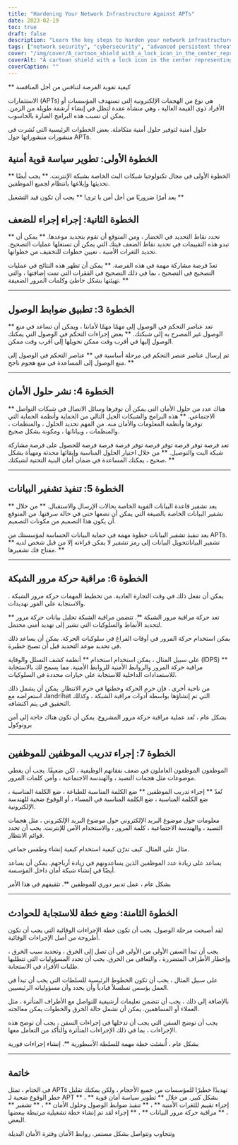 ```yaml
---
title: "Hardening Your Network Infrastructure Against APTs"
date: 2023-02-19
toc: true
draft: false
description: "Learn the key steps to harden your network infrastructure against Advanced Persistent Threats (APTs) and protect your organization from cyber attacks."
tags: ["network security", "cybersecurity", "advanced persistent threats", "network infrastructure", "access controls", "data encryption", "employee training", "incident response plan", "vulnerability assessments", "security policy", "monitoring network traffic", "phishing attacks", "endpoint protection", "intrusion detection", "firewalls", "SIEM", "data backup", "network segmentation", "cyber threats", "data privacy"]
cover: "/img/cover/A_cartoon_shield_with_a_lock_icon_in_the_center_representing.png"
coverAlt: "A cartoon shield with a lock icon in the center representing network security against APTs"
coverCaption: ""
---
```


** كيفية تقوية الفرصة لتنافس من أجل المنافسة  الاستثمارات (APTs) هي نوع من الهجمات الإلكترونية التي تستهدف المؤسسات أو الأفراد ذوي القيمة العالية ، وهي منشأة عقدة لتظل في إنشاء أرشفة طويلة من الزمن. يمكن أن تسبب هذه البرامج الضارة بالحاسوب.  حلول أمنية لتوفير حلول أمنية متكاملة. بعض الخطوات الرئيسية التي نُشرت في منشورات منشوراتها حول APTs.  ## الخطوة الأولى: تطوير سياسة قوية أمنية  ** الخطوة الأولى في مجال تكنولوجيا شبكات البث الخاصة بشبكة الإنترنت. ** يجب أيضًا تحديثها وإبلاغها بانتظام لجميع الموظفين.  يعد أمرًا ضروريًا من أجل أمن يا ترى! ** يجب أن تكون قيد التشغيل **  ## الخطوة الثانية: إجراء إجراء للضعف  ** تحدد نقاط التحديد في الخضار ، ومن المتوقع أن تقوم بتحديد موعدها. ** يمكن أن تبدو هذه التقييمات في تحديد نقاط الضعف فيتك التي يمكن أن تستغلها عمليات التصحيح. تحديد الثغرات الأمنية ، تعيين خطوات للتخفيف من خطواتها.  تعدّ فرصة مشاركة مهمة في هذه الفرصة. ** يمكن أن تظهر هذه النتائج في عمليات التصحيح في التصحيح ، بما في ذلك التصحيح في الفقرات التي تمت إضافتها ، والتي تهيئتها بشكل خاطئ وكلمات المرور الضعيفة. **  ______  ## الخطوة 3: تطبيق ضوابط الوصول  ** تعد عناصر التحكم في الوصول إلى مهمًا مهمًا لأماننا ، ويمكن أن تساعد في منع الوصول غير المصرح به إلى شبكتك. ** بعض إجراءات التحكم في الوصول التي يمكنك الوصول إليها في أقرب وقت ممكن تحويلها إلى أقرب وقت ممكن.  تم إرسال عناصر عنصر التحكم في مرحلة أساسية في ** عناصر التحكم في الوصول إلى منع الوصول إلى المساعدة في منع هجوم ناجح. **  ______  ## الخطوة 4: نشر حلول الأمان  ** هناك عدد من حلول الأمان التي يمكن أن توفرها وسائل الاتصال في شبكات التواصل الاجتماعي. ** هذه البرامج والشبكات الجيل التالي من الحماية وأنظمة الحماية التي توفرها وأنظمة المعلومات والأمان منه. من المهم تحديد الحلول ، والمنظمات ، والمنظمات ، وبياناتها ، ومكونة بشكل صحيح.  تعد فرصة توفر فرصة توفر فرصة توفر فرصة فرصة فرصة للحصول على فرصة مشاركة شبكة البث والتوصيل. ** من خلال اختيار الحلول المناسبة وإبقائها محدثة ومهيأة بشكل صحيح ، يمكنك المساعدة في ضمان أمان البنية التحتية لشبكتك. **  ______  ## الخطوة 5: تنفيذ تشفير البيانات  ** يعد تشفير قاعدة البيانات القوية الخاصة بحالات الإرسال والاستقبال. ** من خلال تشفير البيانات الخاصة بالصيغة التي يمكن أن تضعها حتى في حالة سرقتها. من المتوقع أن يكون هذا التصميم من مكونات التصميم.  يعد تنفيذ تشفير البيانات خطوة مهمة في حماية البيانات الحساسة لمؤسستك من APTs. ** تشفير البياناتتحويل البيانات إلى رمز تشفير لا يمكن قراءته إلا من قبل شخص لديه مفتاح فك تشفيرها. **  ______  ## الخطوة 6: مراقبة حركة مرور الشبكة  . يمكن أن تفعل ذلك في وقت التجارة العادية. من تخطيط المهمات حركة مرور الشبكة والاستجابة على الفور تهديدات.  ** تعد حركة مراقبة مرور الشبكة **. تتضمن مراقبة الشبكة تحليل بيانات حركة مرور لتحديد الأنماط والسلوكيات التي تشير إلى تهديد أمني محتمل.  يمكن استخدام حركة المرور في أوقات الفراغ في سلوكيات الحركة. يمكن أن يساعد ذلك في تحديد موعد التحديد قبل أن تصبح خطيرة.  على سبيل المثال ، يمكن استخدام استخدام ** أنظمة كشف التسلل والوقاية (IDPS) ** مراقبة حركة المرور والروابط الأمنية للروابط الأمنية. مما يسمح لك بالاستجابة للاستعدادات الداخلية للاستجابة على خيارات محددة في السلوكيات.  من ناحية أخرى ، فإن حزم الحركة وخطتها في حزم الانتظار. يمكن أن يشمل ذلك استعراضه مع Jandrihat التي تم إنشاؤها بواسطة أدوات مراقبة الشبكة ، وكذلك التحقيق في يتم اكتشافه.  بشكل عام ، تُعد عملية مراقبة حركة مرور المشروع. يمكن أن تكون هناك حاجة إلى أمن بروتوكول  ______   ## الخطوة 7: إجراء تدريب الموظفين للموظفين  الموظفون الموظفون العاملون في ضعف نفقاتهم الوظيفية ، لكن ضعيفًا. يجب أن يغطي موضوعات مثل هجمات التصيد ، والهندسة الاجتماعية ، وأمن كلمات المرور.  تُعدّ ** إجراء تدريب الموظفين ** ضع الكلمة المناسبة للطباعة ، ضع الكلمة المناسبة ، ضع الكلمة المناسبة ، ضع الكلمة المناسبة في المساء ، أو الوقوع ضحية للهندسة الإلكترونية.  معلومات حول موضوع البريد الإلكتروني حول موضوع البريد الإلكتروني ، مثل هجمات التصيد ، والهندسة الاجتماعية ، كلمة المرور ، والاستخدام الآمن للإنترنت. يجب أن تحدد قوائم الانتظار.  مثال على المثال. كيف تدرّن كيفية استخدام كيفية إنشاء وطقس جماعي.  يساعد على زيادة عدد الموظفين الذين يساعدونهم في زيادة أرباحهم. يمكن أن يساعد أيضًا في إنشاء شبكة أمان داخل المؤسسة.  بشكل عام ، عمل تدبير دوري للموظفين **. تثقيفهم في هذا الأمر  ______  ## الخطوة الثامنة: وضع خطة للاستجابة للحوادث  لقد أصبحت مرحلة الوصول. يجب أن تكون خطة الإجراءات الوقائية التي يجب أن تكون أطروحة من أصل الإجراءات الوقائية.  يجب أن تبدأ السفن الأولى من الأولى في أن تصل إلى الخرق ، وتحديد سبب الخرق ، وإخطار الأطراف المتضررة ، والتعافي من الخرق. يجب أن تحدد المسؤوليات التي تتطلبها طلبات الأفراد في الاستجابة.  على سبيل المثال ، يجب أن تكون الخطوط الرئيسية للسلطات التي يجب أن تبدأ في العمل يؤسس تسلسلاً قيادياً وأن يحدد وأن مسؤولياته الرئيسيين.  بالإضافة إلى ذلك ، يجب أن تتضمن تعليمات أرشيفية للتواصل مع الأطراف المتأثرة ، مثل العملاء أو المساهمين. يمكن أن تشمل حالة الخرق والخطوات يمكن معالجته.  يجب أن توضح السفن التي يجب أن تدخلها في إجراءات السفن ، يجب أن توضح هذه الإجراءات ، بما في ذلك الإجراءات المتأثرة والتأكد من التعامل معها.  بشكل عام ، أُنشئت خطة مهمة للسلطة الأسطورية **. إنشاء إجراءات فورية  ______  ## خاتمة  في الختام ، تمثل APTs تهديدًا خطيرًا للمؤسسات من جميع الأحجام ، ولكن يمكنك تقليل خطر الوقوع ضحية لـ APT بشكل كبير. من خلال ** تطوير سياسة أمان قوية ** ، ** إجراء تقييم للثغرات الأمنية ** ، ** تنفيذ ضوابط الوصول وحلول الأمان ** ، ** تشفير ** ، ** مراقبة حركة مرور البيانات ** ، ** إجراء لقد تم إنشاء خطة تشغيلية مرتبطة ببعضها البعض.  وتتجاوب وتتواصل بشكل مستمر. روابط الأمان وفترة الأمان البديلة  